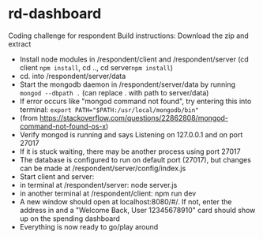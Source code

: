 # rd-dashboard
Coding challenge for respondent
Build instructions:
Download the zip and extract
- Install node modules in /respondent/client and /respondent/server (cd client `npm install`, cd .., cd server`npm install`)
- cd. into /respondent/server/data
- Start the mongodb daemon in /respondent/server/data by running `mongod --dbpath .` (can replace . with path to server/data)
- If error occurs like "mongod command not found", try entering this into terminal: 
`export PATH="$PATH:/usr/local/mongodb/bin"`
- (from https://stackoverflow.com/questions/22862808/mongod-command-not-found-os-x)
- Verify mongod is running and says Listening on 127.0.0.1 and on port 27017
- If it is stuck waiting, there may be another process using port 27017
- The database is configured to run on default port (27017), but changes can be made at /respondent/server/config/index.js
- Start client and server: 
- in terminal at /respondent/server: node server.js
- in another terminal at /respondent/client: npm run dev
- A new window should open at localhost:8080/#/. If not, enter the address in and a "Welcome Back, User 12345678910" card should show up on the spending dashboard
- Everything is now ready to go/play around
